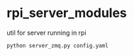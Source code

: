 # rpi_server_modules
util for server running in rpi 
```commandline
python server_zmq.py config.yaml
```
